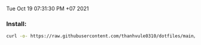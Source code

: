 
Tue Oct 19 07:31:30 PM +07 2021

### Install: 
```bash
curl -o- https://raw.githubusercontent.com/thanhvule0310/dotfiles/main/.scripts/dots.sh | bash
```
